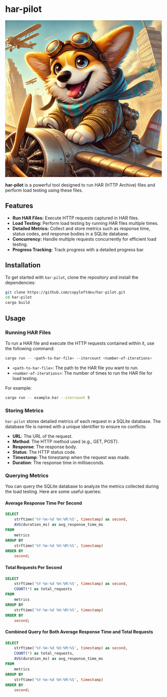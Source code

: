 # har-pilot

![har-pilot Logo](./logo.png)

**har-pilot** is a powerful tool designed to run HAR (HTTP Archive) files and perform load testing using these files.
## Features

- **Run HAR Files:** Execute HTTP requests captured in HAR files.
- **Load Testing:** Perform load testing by running HAR files multiple times.
- **Detailed Metrics:** Collect and store metrics such as response time, status codes, and response bodies in a SQLite database.
- **Concurrency:** Handle multiple requests concurrently for efficient load testing.
- **Progress Tracking:** Track progress with a detailed progress bar.

## Installation

To get started with `har-pilot`, clone the repository and install the dependencies:

```sh
git clone https://github.com/copyleftdev/har-pilot.git
cd har-pilot
cargo build
```

## Usage

### Running HAR Files

To run a HAR file and execute the HTTP requests contained within it, use the following command:

```sh
cargo run -- <path-to-har-file> --itercount <number-of-iterations>
```

- `<path-to-har-file>`: The path to the HAR file you want to run.
- `<number-of-iterations>`: The number of times to run the HAR file for load testing.

For example:

```sh
cargo run -- example.har --itercount 5
```

### Storing Metrics

`har-pilot` stores detailed metrics of each request in a SQLite database. The database file is named with a unique identifier to ensure no conflicts:

- **URL**: The URL of the request.
- **Method**: The HTTP method used (e.g., GET, POST).
- **Response**: The response body.
- **Status**: The HTTP status code.
- **Timestamp**: The timestamp when the request was made.
- **Duration**: The response time in milliseconds.

### Querying Metrics

You can query the SQLite database to analyze the metrics collected during the load testing. Here are some useful queries:

#### Average Response Time Per Second

```sql
SELECT 
    strftime('%Y-%m-%d %H:%M:%S', timestamp) as second,
    AVG(duration_ms) as avg_response_time_ms
FROM 
    metrics
GROUP BY 
    strftime('%Y-%m-%d %H:%M:%S', timestamp)
ORDER BY 
    second;
```

#### Total Requests Per Second

```sql
SELECT 
    strftime('%Y-%m-%d %H:%M:%S', timestamp) as second,
    COUNT(*) as total_requests
FROM 
    metrics
GROUP BY 
    strftime('%Y-%m-%d %H:%M:%S', timestamp)
ORDER BY 
    second;
```

#### Combined Query for Both Average Response Time and Total Requests

```sql
SELECT 
    strftime('%Y-%m-%d %H:%M:%S', timestamp) as second,
    COUNT(*) as total_requests,
    AVG(duration_ms) as avg_response_time_ms
FROM 
    metrics
GROUP BY 
    strftime('%Y-%m-%d %H:%M:%S', timestamp)
ORDER BY 
    second;
```

